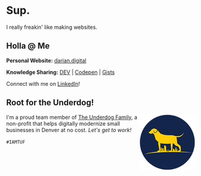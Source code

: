 # Sup.

I really freakin' like making websites. 

## Holla @ Me

**Personal Website:** [darian.digital](https://www.darian.digital)

**Knowledge Sharing:** [DEV](https://dev.to/darnocer) | [Codepen](https://codepen.io/darnocer) | [Gists](https://gist.github.com/darnocer)

Connect with me on [LinkedIn](https://www.linkedin.com/in/darian-nocera/)!


## Root for the Underdog!

<img align="right" width="150" src="/TUF_logo_circle_small_200.png"> I'm a proud team member of [The Underdog Family](http://www.iamtuf.org), a non-profit that helps digitally modernize small businesses in Denver at no cost. _Let's get to work!_ 

`#IAMTUF`
